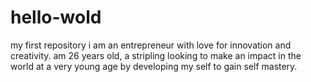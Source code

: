# hello-wold
my first repository
i am an entrepreneur with love for innovation and creativity. am 26 years old, a stripling looking to make an impact in the world at a very young age by developing my self to gain self mastery. 

